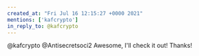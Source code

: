 ```yaml
---
created_at: "Fri Jul 16 12:15:27 +0000 2021"
mentions: ['kafcrypto']
in_reply_to: @kafcrypto
---
```


@kafcrypto @Antisecretsoci2 Awesome, I'll check it out! Thanks!